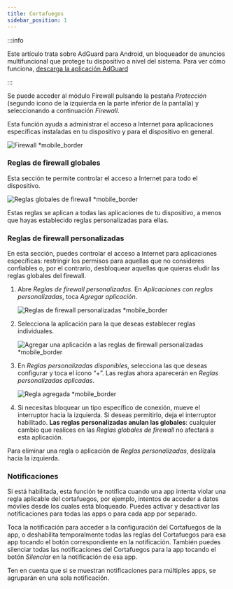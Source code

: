 ```yaml
---
title: Cortafuegos
sidebar_position: 1
---
```


:::info

Este artículo trata sobre AdGuard para Android, un bloqueador de anuncios multifuncional que protege tu dispositivo a nivel del sistema. Para ver cómo funciona, [descarga la aplicación AdGuard](https://agrd.io/download-kb-adblock)

:::

Se puede acceder al módulo Firewall pulsando la pestaña _Protección_ (segundo icono de la izquierda en la parte inferior de la pantalla) y seleccionando a continuación _Firewall_.

Esta función ayuda a administrar el acceso a Internet para aplicaciones específicas instaladas en tu dispositivo y para el dispositivo en general.

![Firewall \*mobile\_border](https://cdn.adtidy.org/blog/new/gdn94firewall.png)

### Reglas de firewall globales

Esta sección te permite controlar el acceso a Internet para todo el dispositivo.

![Reglas globales de firewall \*mobile\_border](https://cdn.adtidy.org/blog/new/4zx2nhglobal_rules.png)

Estas reglas se aplican a todas las aplicaciones de tu dispositivo, a menos que hayas establecido reglas personalizadas para ellas.

### Reglas de firewall personalizadas

En esta sección, puedes controlar el acceso a Internet para aplicaciones específicas: restringir los permisos para aquellas que no consideres confiables o, por el contrario, desbloquear aquellas que quieras eludir las reglas globales del firewall.

1. Abre _Reglas de firewall personalizadas_. En _Aplicaciones con reglas personalizadas_, toca _Agregar aplicación_.

   ![Reglas de firewall personalizadas \*mobile\_border](https://cdn.adtidy.org/blog/new/qkxpecustom_rules.png)

2. Selecciona la aplicación para la que deseas establecer reglas individuales.

   ![Agregar una aplicación a las reglas de firewall personalizadas \*mobile\_border](https://cdn.adtidy.org/blog/new/2db47fadding_app.png)

3. En _Reglas personalizadas disponibles_, selecciona las que deseas configurar y toca el ícono “+”. Las reglas ahora aparecerán en _Reglas personalizadas aplicadas_.

   ![Regla agregada \*mobile\_border](https://cdn.adtidy.org/blog/new/6fzjladded_rule.png)

4. Si necesitas bloquear un tipo específico de conexión, mueve el interruptor hacia la izquierda. Si deseas permitirlo, deja el interruptor habilitado. **Las reglas personalizadas anulan las globales**: cualquier cambio que realices en las _Reglas globales de firewall_ no afectará a esta aplicación.

Para eliminar una regla o aplicación de _Reglas personalizadas_, deslízala hacia la izquierda.

### Notificaciones

Si está habilitada, esta función te notifica cuando una app intenta violar una regla aplicable del cortafuegos, por ejemplo, intentos de acceder a datos móviles desde los cuales está bloqueado. Puedes activar y desactivar las notificaciones para todas las apps o para cada app por separado.

Toca la notificación para acceder a la configuración del Cortafuegos de la app, o deshabilita temporalmente todas las reglas del Cortafuegos para esa app tocando el botón correspondiente en la notificación. También puedes silenciar todas las notificaciones del Cortafuegos para la app tocando el botón _Silenciar_ en la notificación de esa app.

Ten en cuenta que si se muestran notificaciones para múltiples apps, se agruparán en una sola notificación.
